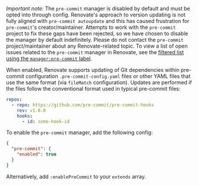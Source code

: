 _Important note_: The `pre-commit` manager is disabled by default and must be opted into through config.
Renovate's approach to version updating is not fully aligned with `pre-commit autoupdate` and this has caused frustration for `pre-commit`'s creator/maintainer.
Attempts to work with the `pre-commit` project to fix these gaps have been rejected, so we have chosen to disable the manager by default indefinitely.
Please do not contact the `pre-commit` project/maintainer about any Renovate-related topic.
To view a list of open issues related to the `pre-commit` manager in Renovate, see the [filtered list using the `manager:pre-commit` label](https://github.com/renovatebot/renovate/issues?q=is%3Aissue+is%3Aopen+sort%3Aupdated-desc+label%3Amanager%3Apre-commit).

When enabled, Renovate supports updating of Git dependencies within pre-commit configuration `.pre-commit-config.yaml` files or other YAML files that use the same format (via `fileMatch` configuration).
Updates are performed if the files follow the conventional format used in typical pre-commit files:

```yaml
repos:
  - repo: https://github.com/pre-commit/pre-commit-hooks
    rev: v1.0.0
    hooks:
      - id: some-hook-id
```

To enable the `pre-commit` manager, add the following config:

```json
{
  "pre-commit": {
    "enabled": true
  }
}
```

Alternatively, add `:enablePreCommit` to your `extends` array.
